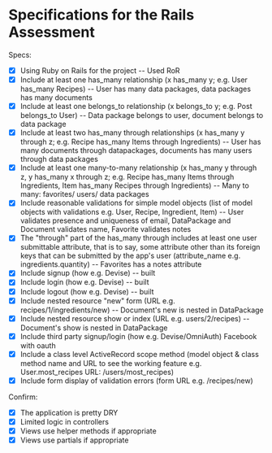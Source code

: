 # Specifications for the Rails Assessment

Specs:
- [x] Using Ruby on Rails for the project -- Used RoR
- [X] Include at least one has_many relationship (x has_many y; e.g. User has_many Recipes) -- User has many data packages, data packages has many documents 
- [X] Include at least one belongs_to relationship (x belongs_to y; e.g. Post belongs_to User) -- Data package belongs to user, document belongs to data package
- [X] Include at least two has_many through relationships (x has_many y through z; e.g. Recipe has_many Items through Ingredients) -- User has many documents through datapackages, documents has many users through data packages 
- [X] Include at least one many-to-many relationship (x has_many y through z, y has_many x through z; e.g. Recipe has_many Items through Ingredients, Item has_many Recipes through Ingredients) -- Many to many: favorites/ users/ data packages 
- [X] Include reasonable validations for simple model objects (list of model objects with validations e.g. User, Recipe, Ingredient, Item) -- User validates presence and uniqueness of email, DataPackage and Document validates name, Favorite validates notes
- [X] The "through" part of the has_many through includes at least one user submittable attribute, that is to say, some attribute other than its foreign keys that can be submitted by the app's user (attribute_name e.g. ingredients.quantity) -- Favorites has a notes attribute
- [X] Include signup (how e.g. Devise) -- built
- [X] Include login (how e.g. Devise) -- built
- [X] Include logout (how e.g. Devise) -- built
- [X] Include nested resource "new" form (URL e.g. recipes/1/ingredients/new) -- Document's new is nested in DataPackage
- [X] Include nested resource show or index (URL e.g. users/2/recipes) -- Document's show is nested in DataPackage
- [X] Include third party signup/login (how e.g. Devise/OmniAuth) Facebook with oauth
- [X] Include a class level ActiveRecord scope method (model object & class method name and URL to see the working feature e.g. User.most_recipes URL: /users/most_recipes)
- [X] Include form display of validation errors (form URL e.g. /recipes/new)

Confirm:
- [X] The application is pretty DRY
- [X] Limited logic in controllers
- [X] Views use helper methods if appropriate
- [X] Views use partials if appropriate
